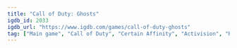 ```yaml
---
title: "Call of Duty: Ghosts"
igdb_id: 2033
igdb_url: "https://www.igdb.com/games/call-of-duty-ghosts"
tag: ["Main game", "Call of Duty", "Certain Affinity", "Activision", "Raven Software", "Neversoft Entertainment", "Treyarch", "Infinity Ward", "Shooter", "Single player", "Multiplayer", "Co-operative", "First person", "Action", "Science fiction", "Thriller", "Survival", "Stealth", "Warfare"]
---
```

